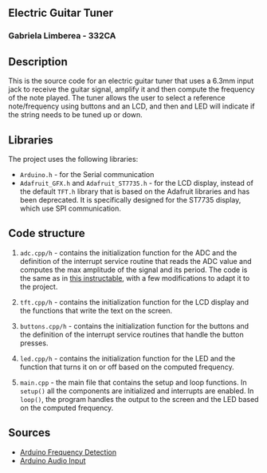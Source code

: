 ## Electric Guitar Tuner

### Gabriela Limberea - 332CA

## Description

This is the source code for an electric guitar tuner that uses a 6.3mm input jack to
receive the guitar signal, amplify it and then compute the frequency of the note played.
The tuner allows the user to select a reference note/frequency using buttons and an LCD,
and then and LED will indicate if the string needs to be tuned up or down.

## Libraries

The project uses the following libraries:

-   `Arduino.h` - for the Serial communication
-   `Adafruit_GFX.h` and `Adafruit_ST7735.h` - for the LCD display, instead of the
    default `TFT.h` library that is based on the Adafruit libraries and has been
    deprecated. It is specifically designed for the ST7735 display, which use
    SPI communication.

## Code structure

1. `adc.cpp/h` - contains the initialization function for the ADC and the definition
   of the interrupt service routine that reads the ADC value and computes the max amplitude of the signal and its period. The code is the same as in
   [this instructable](https://www.instructables.com/Arduino-Frequency-Detection/),
   with a few modifications to adapt it to the project.

2. `tft.cpp/h` - contains the initialization function for the LCD display and the
   functions that write the text on the screen.

3. `buttons.cpp/h` - contains the initialization function for the buttons and the
   definition of the interrupt service routines that handle the button presses.

4. `led.cpp/h` - contains the initialization function for the LED and the function
   that turns it on or off based on the computed frequency.

5. `main.cpp` - the main file that contains the setup and loop functions. In `setup()`
   all the components are initialized and interrupts are enabled. In `loop()`, the
   program handles the output to the screen and the LED based on the computed frequency.

## Sources

-   [Arduino Frequency Detection](https://www.instructables.com/Arduino-Frequency-Detection/)
-   [Arduino Audio Input](https://www.instructables.com/Arduino-Audio-Input/)
